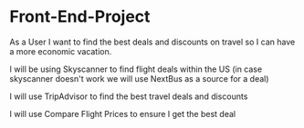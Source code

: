 # Front-End-Project

As a User I want to find the best deals and discounts on travel so I can have a more economic vacation.

I will be using Skyscanner to find flight deals within the US (in case skyscanner doesn't work we will use NextBus as a source for a deal)

I will use TripAdvisor to find the best travel deals and discounts

I will use Compare Flight Prices to ensure I get the best deal
